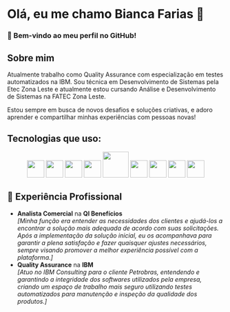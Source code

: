 # Olá, eu me chamo Bianca Farias 👋

### 🚀 Bem-vindo ao meu perfil no GitHub!


## **Sobre mim**
Atualmente trabalho como Quality Assurance com especialização em testes automatizados na IBM.
Sou técnica em Desenvolvimento de Sistemas pela Etec Zona Leste e atualmente estou cursando Análise e Desenvolvimento de Sistemas na FATEC Zona Leste.

Estou sempre em busca de novos desafios e soluções criativas, e adoro aprender e compartilhar minhas experiências com pessoas novas!


## **Tecnologias que uso**:
<p align="center">
  <img src="https://encrypted-tbn0.gstatic.com/images?q=tbn:ANd9GcRuHnJDLOcdm_0b6N6kNj-1OvO9KhKYgqIy0w&s" height="40"/>
  <img src="https://devtop.io/wp-content/uploads/2022/10/react-native-1.png" height="40" />
  <img src="https://upload.wikimedia.org/wikipedia/commons/d/d9/Node.js_logo.svg" height="40" />
  <img src="https://www.ovhcloud.com/sites/default/files/styles/large_screens_1x/public/2021-09/ECX-1909_Hero_MySQL_600x400%402x-1_0.png" height="40" />
  <img src="https://emendes.com/wp-content/uploads/2019/11/Cloud-Firestore-3-Vertical-Lockup-Light.png" height="60" />
   <img src="https://www.bairesdev.com/wp-content/uploads/2022/03/selenium-2.svg" height="40" />
  <img src="https://cdn.worldvectorlogo.com/logos/cypress-1.svg" height="40" />
   <img src="https://comunidadecloud.com/wp-content/uploads/2023/08/image1.png" height="40" />
  <img src="https://cloudnium.net/wp-content/uploads/2024/05/Docker-Logo-2013.png" height="40" />
</p>


## 💼 **Experiência Profissional**

- **Analista Comercial** na **QI Benefícios**  
  _[Minha função era entender as necessidades dos clientes e ajudá-los a encontrar a solução mais adequada de acordo com suas solicitações. Após a implementação da solução inicial, eu os acompanhava para garantir a plena satisfação e fazer quaisquer ajustes necessários, sempre visando promover a melhor experiência possível com a plataforma.]_
- **Quality Assurance** na **IBM**  
  _[Atuo no IBM Consulting para o cliente Petrobras, entendendo e garantindo a integridade dos softwares utilizados pela empresa, criando um espaço de trabalho mais seguro utilizando testes automatizados para manutenção e inspeção da qualidade dos produtos.]_

